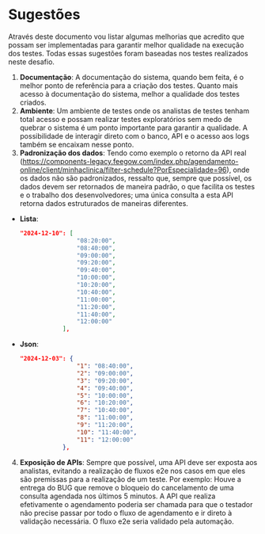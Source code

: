 # Sugestões
Através deste documento vou listar algumas melhorias que acredito que possam ser implementadas para garantir melhor qualidade na execução dos testes. Todas essas sugestões foram baseadas nos testes realizados neste desafio.

1. **Documentação**: A documentação do sistema, quando bem feita, é o melhor ponto de referência para a criação dos testes. Quanto mais acesso à documentação do sistema, melhor a qualidade dos testes criados.
2. **Ambiente**: Um ambiente de testes onde os analistas de testes tenham total acesso e possam realizar testes exploratórios sem medo de quebrar o sistema é um ponto importante para garantir a qualidade. A possibilidade de interagir direto com o banco, API e o acesso aos logs também se encaixam nesse ponto.
3. **Padronização dos dados**: Tendo como exemplo o retorno da API real (https://components-legacy.feegow.com/index.php/agendamento-online/client/minhaclinica/filter-schedule?PorEspecialidade=96), onde os dados não são padronizados, ressalto que, sempre que possível, os dados devem ser retornados de maneira padrão, o que facilita os testes e o trabalho dos desenvolvedores; uma única consulta a esta API retorna dados estruturados de maneiras diferentes.
- **Lista**:
    ```json
    "2024-12-10": [
                    "08:20:00",
                    "08:40:00",
                    "09:00:00",
                    "09:20:00",
                    "09:40:00",
                    "10:00:00",
                    "10:20:00",
                    "10:40:00",
                    "11:00:00",
                    "11:20:00",
                    "11:40:00",
                    "12:00:00"
                ],
    ```

- **Json**:
    ```json
    "2024-12-03": {
                    "1": "08:40:00",
                    "2": "09:00:00",
                    "3": "09:20:00",
                    "4": "09:40:00",
                    "5": "10:00:00",
                    "6": "10:20:00",
                    "7": "10:40:00",
                    "8": "11:00:00",
                    "9": "11:20:00",
                    "10": "11:40:00",
                    "11": "12:00:00"
                },
    ```
4. **Exposição de APIs**: Sempre que possível, uma API deve ser exposta aos analistas, evitando a realização de fluxos e2e nos casos em que eles são premissas para a realização de um teste. Por exemplo: Houve a entrega do BUG que remove o bloqueio do cancelamento de uma consulta agendada nos últimos 5 minutos. A API que realiza efetivamente o agendamento poderia ser chamada para que o testador não precise passar por todo o fluxo de agendamento e ir direto à validação necessária. O fluxo e2e seria validado pela automação.